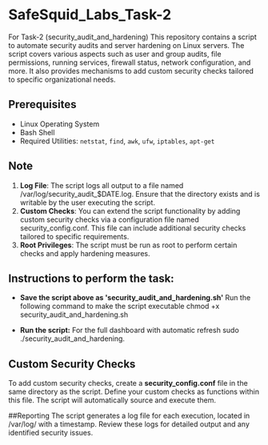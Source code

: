 # SafeSquid_Labs_Task-2
For Task-2 (security_audit_and_hardening)
This repository contains a script to automate security audits and server hardening on Linux servers. The script covers various aspects such as user and group audits, file permissions, running services, firewall status, network configuration, and more. It also provides mechanisms to add custom security checks tailored to specific organizational needs.


## Prerequisites
- Linux Operating System
- Bash Shell
- Required Utilities: `netstat`, `find`, `awk`, `ufw`, `iptables`, `apt-get`


## Note

1. **Log File**: The script logs all output to a file named /var/log/security_audit_$DATE.log. Ensure that the directory exists and is writable by the user executing the script.
2. **Custom Checks**: You can extend the script functionality by adding custom security checks via a configuration file named security_config.conf. This file can include additional security checks tailored to specific requirements.
3. **Root Privileges**: The script must be run as root to perform certain checks and apply hardening measures.


## Instructions to perform the task:

- **Save the script above as 'security_audit_and_hardening.sh'**
Run the following command to make the script executable
         chmod +x security_audit_and_hardening.sh

- **Run the script:**
For the full dashboard with automatic refresh
  sudo ./security_audit_and_hardening.

## Custom Security Checks
To add custom security checks, create a **security_config.conf** file in the same directory as the script. 
Define your custom checks as functions within this file. 
The script will automatically source and execute them.


##Reporting
The script generates a log file for each execution, located in /var/log/ with a timestamp. Review these logs for detailed output and any identified security issues.


